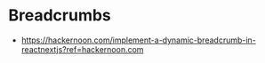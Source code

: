 # Breadcrumbs

- <https://hackernoon.com/implement-a-dynamic-breadcrumb-in-reactnextjs?ref=hackernoon.com>